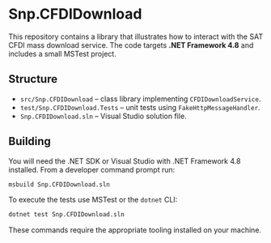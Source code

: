 # Snp.CFDIDownload

This repository contains a library that illustrates how to interact with the SAT CFDI mass download service. The code targets **.NET Framework 4.8** and includes a small MSTest project.

## Structure

- `src/Snp.CFDIDownload` – class library implementing `CFDIDownloadService`.
- `test/Snp.CFDIDownload.Tests` – unit tests using `FakeHttpMessageHandler`.
- `Snp.CFDIDownload.sln` – Visual Studio solution file.

## Building

You will need the .NET SDK or Visual Studio with .NET Framework 4.8 installed.
From a developer command prompt run:

```bash
msbuild Snp.CFDIDownload.sln
```

To execute the tests use MSTest or the `dotnet` CLI:

```bash
dotnet test Snp.CFDIDownload.sln
```

These commands require the appropriate tooling installed on your machine.
